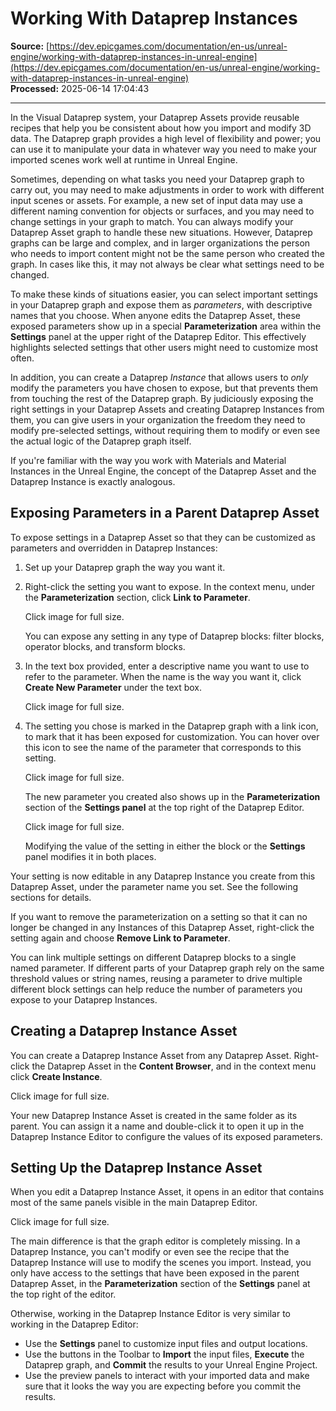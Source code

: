 # Working With Dataprep Instances

**Source:** [https://dev.epicgames.com/documentation/en-us/unreal-engine/working-with-dataprep-instances-in-unreal-engine](https://dev.epicgames.com/documentation/en-us/unreal-engine/working-with-dataprep-instances-in-unreal-engine)  
**Processed:** 2025-06-14 17:04:43

---

In the Visual Dataprep system, your Dataprep Assets provide reusable recipes that help you be consistent about how you import and modify 3D data. The Dataprep graph provides a high level of flexibility and power; you can use it to manipulate your data in whatever way you need to make your imported scenes work well at runtime in Unreal Engine.

Sometimes, depending on what tasks you need your Dataprep graph to carry out, you may need to make adjustments in order to work with different input scenes or assets. For example, a new set of input data may use a different naming convention for objects or surfaces, and you may need to change settings in your graph to match. You can always modify your Dataprep Asset graph to handle these new situations. However, Dataprep graphs can be large and complex, and in larger organizations the person who needs to import content might not be the same person who created the graph. In cases like this, it may not always be clear what settings need to be changed.

To make these kinds of situations easier, you can select important settings in your Dataprep graph and expose them as *parameters*, with descriptive names that you choose. When anyone edits the Dataprep Asset, these exposed parameters show up in a special **Parameterization** area within the **Settings** panel at the upper right of the Dataprep Editor. This effectively highlights selected settings that other users might need to customize most often.

In addition, you can create a Dataprep *Instance* that allows users to *only* modify the parameters you have chosen to expose, but that prevents them from touching the rest of the Dataprep graph. By judiciously exposing the right settings in your Dataprep Assets and creating Dataprep Instances from them, you can give users in your organization the freedom they need to modify pre-selected settings, without requiring them to modify or even see the actual logic of the Dataprep graph itself.

If you're familiar with the way you work with Materials and Material Instances in the Unreal Engine, the concept of the Dataprep Asset and the Dataprep Instance is exactly analogous.

## Exposing Parameters in a Parent Dataprep Asset

To expose settings in a Dataprep Asset so that they can be customized as parameters and overridden in Dataprep Instances:

1.  Set up your Dataprep graph the way you want it.
    
2.  Right-click the setting you want to expose. In the context menu, under the **Parameterization** section, click **Link to Parameter**.
    
    Click image for full size.
    
    You can expose any setting in any type of Dataprep blocks: filter blocks, operator blocks, and transform blocks.
    
3.  In the text box provided, enter a descriptive name you want to use to refer to the parameter. When the name is the way you want it, click **Create New Parameter** under the text box.
    
    Click image for full size.
    
4.  The setting you chose is marked in the Dataprep graph with a link icon, to mark that it has been exposed for customization. You can hover over this icon to see the name of the parameter that corresponds to this setting.
    
    Click image for full size.
    
    The new parameter you created also shows up in the **Parameterization** section of the **Settings panel** at the top right of the Dataprep Editor.
    
    Click image for full size.
    
    Modifying the value of the setting in either the block or the **Settings** panel modifies it in both places.
    

Your setting is now editable in any Dataprep Instance you create from this Dataprep Asset, under the parameter name you set. See the following sections for details.

If you want to remove the parameterization on a setting so that it can no longer be changed in any Instances of this Dataprep Asset, right-click the setting again and choose **Remove Link to Parameter**.

You can link multiple settings on different Dataprep blocks to a single named parameter. If different parts of your Dataprep graph rely on the same threshold values or string names, reusing a parameter to drive multiple different block settings can help reduce the number of parameters you expose to your Dataprep Instances.

## Creating a Dataprep Instance Asset

You can create a Dataprep Instance Asset from any Dataprep Asset. Right-click the Dataprep Asset in the **Content Browser**, and in the context menu click **Create Instance**.

Click image for full size.

Your new Dataprep Instance Asset is created in the same folder as its parent. You can assign it a name and double-click it to open it up in the Dataprep Instance Editor to configure the values of its exposed parameters.

## Setting Up the Dataprep Instance Asset

When you edit a Dataprep Instance Asset, it opens in an editor that contains most of the same panels visible in the main Dataprep Editor.

Click image for full size.

The main difference is that the graph editor is completely missing. In a Dataprep Instance, you can't modify or even see the recipe that the Dataprep Instance will use to modify the scenes you import. Instead, you only have access to the settings that have been exposed in the parent Dataprep Asset, in the **Parameterization** section of the **Settings** panel at the top right of the editor.

Otherwise, working in the Dataprep Instance Editor is very similar to working in the Dataprep Editor:

-   Use the **Settings** panel to customize input files and output locations.
-   Use the buttons in the Toolbar to **Import** the input files, **Execute** the Dataprep graph, and **Commit** the results to your Unreal Engine Project.
-   Use the preview panels to interact with your imported data and make sure that it looks the way you are expecting before you commit the results.